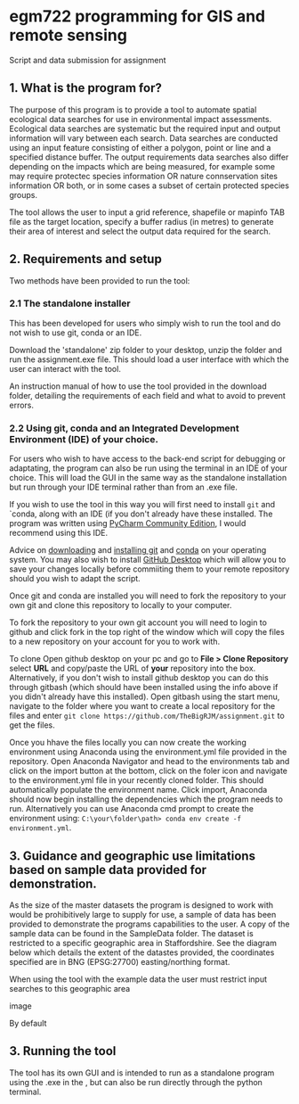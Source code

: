 # egm722 programming for GIS and remote sensing
Script and data submission for assignment

## 1. What is the program for?
The purpose of this program is to provide a tool to automate spatial ecological data searches for use in environmental impact assessments. Ecological data searches are systematic but the required input and output information will vary between each search. Data searches are conducted using an input feature consisting of either a polygon, point or line and a specified distance buffer. The output requirements data searches also differ depending on the impacts which are being measured, for example some may require protectec species information OR nature connservation sites information OR both, or in some cases a subset of certain protected species groups.

The tool allows the user to input a grid reference, shapefile or mapinfo TAB file as the target location, specify a buffer radius (in metres) to generate their area of interest and select the output data required for the search.

## 2. Requirements and setup
Two methods have been provided to run the tool:

### 2.1 The standalone installer
This has been developed for users who simply wish to run the tool and do not wish to use git, conda or an IDE.

Download the 'standalone' zip folder to your desktop, unzip the folder and run the assignment.exe file. This should load a user interface with which the user can interact with the tool.

An instruction manual of how to use the tool provided in the download folder, detailing the requirements of each field and what to avoid to prevent errors.

### 2.2 Using git, conda and an Integrated Development Environment (IDE) of your choice. 

For users who wish to have access to the back-end script for debugging or adaptating, the program can also be run using the terminal in an IDE of your choice. This will load the GUI in the same way as the standalone installation but run through your IDE terminal rather than from an .exe file.

If you wish to use the tool in this way you will first need to install `git` and `conda, along with an IDE (if you don't already have these installed. The program was written using [PyCharm Community Edition](https://www.jetbrains.com/pycharm/download/#section=windows), I would recommend using this IDE.

Advice on [downloading](https://git-scm.com/downloads) and [installing git](https://git-scm.com/book/en/v2/Getting-Started-Installing-Git) and [conda](https://docs.anaconda.com/anaconda/install/index.html) on your operating system. You may also wish to install [GitHub Desktop](https://desktop.github.com/) which will allow you to save your changes locally before commiiting them to your remote repository should you wish to adapt the script.
 
Once git and conda are installed you will need to fork the repository to your own git and clone this repository to locally to your computer. 

To fork the repository to your own git account you will need to login to github and click fork in the top right of the window which will copy the files to a new repository on your account for you to work with.

To clone Open github desktop on your pc and go to **File > Clone Repository** select **URL** and copy/paste the URL of **your** repository into the box. Alternatively, if you don't wish to install github desktop you can do this through gitbash (which should have been installed using the info above if you didn't already have this installed). Open gitbash using the start menu, navigate to the folder where you want to create a local repository for the files and enter `git clone https://github.com/TheBigRJM/assignment.git` to get the files.
 
Once you hhave the files locally you can now create the working environment using Anaconda using the environment.yml file provided in the repository. Open Anaconda Navigator and head to the environments tab and click on the import button at the bottom, click on the foler icon and navigate to the environment.yml file in your recently cloned folder. This should automatically populate the environment name. Click import, Anaconda should now begin installing the dependencies which the program needs to run. Alternatively you can use Anaconda cmd prompt to create the environment using: `C:\your\folder\path> conda env create -f environment.yml`.
 

## 3. Guidance and geographic use limitations based on sample data provided for demonstration.
As the size of the master datasets the program is designed to work with would be prohibitively large to supply for use, a sample of data has been provided to demonstrate the programs capabilities to the user. A copy of the sample data can be found in the SampleData folder. The dataset is restricted to a specific geographic area in Staffordshire. See the diagram below which details the extent of the datastes provided, the coordinates specified are in BNG (EPSG:27700) easting/northing format.


When using the tool with the example data the user must restrict input searches to this geographic area

image

By default 


## 3. Running the tool

The tool  has its own GUI and is intended to run as a standalone program using the .exe in the , but can also be run directly through the python terminal.
